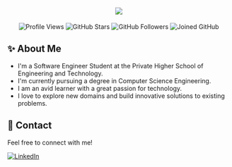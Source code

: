 <h1 align="center">
  <a href="https://git.io/typing-svg">
    <img src="https://readme-typing-svg.herokuapp.com/?lines=Hello,+There!+👋;This+is+Malek+Khelil....;Nice+to+meet+you!&center=true&size=30&color=FFFFFF">
  </a>
</h1>

<p align="center">
  <img src="https://komarev.com/ghpvc/?username=mkh-dev&label=Profile%20Views&color=0e75b6&style=for-the-badge" alt="Profile Views" />
  <img src="https://img.shields.io/github/stars/mkh-dev?style=for-the-badge&label=Stars" alt="GitHub Stars" />
  <img src="https://img.shields.io/github/followers/mkh-dev?style=for-the-badge&label=Followers" alt="GitHub Followers" />
  <img src="https://img.shields.io/badge/Joined%20GitHub-2022-blueviolet?style=for-the-badge" alt="Joined GitHub" />
</p>

## ✨ About Me
- I'm a Software Engineer Student at the Private Higher School of Engineering and Technology.<br>
- I'm currently pursuing a degree in Computer Science Engineering.<br>
- I am an avid learner with a great passion for technology.<br>
- I love to explore new domains and build innovative solutions to existing problems.


## 📩 Contact
Feel free to connect with me!

[![LinkedIn](https://img.shields.io/badge/LinkedIn-0077B5?style=for-the-badge&logo=linkedin&logoColor=white)](https://www.linkedin.com/in/malek-khelil/) 
